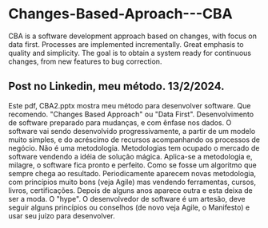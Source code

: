 # Changes-Based-Aproach---CBA

CBA is a software development approach based on changes, with focus on data first. Processes are implemented incrementally. Great emphasis to quality and simplicity. The goal is to obtain a system ready for continuous changes, from new features to bug correction.

## Post no Linkedin, meu método. 13/2/2024.
Este pdf, CBA2.pptx mostra meu método para desenvolver software. Que recomendo. "Changes Based Approach" ou "Data First". Desenvolvimento de software preparado para mudanças, e com ênfase nos dados. O software vai sendo desenvolvido progressivamente, a partir de um modelo muito simples, e do acréscimo de recursos acompanhando os processos de negócio.
Não é uma metodologia. Metodologias tem ocupado o mercado de software vendendo a idéia de solução mágica. Aplica-se a metodologia e, milagre, o software fica pronto e perfeito. Como se fosse um algoritmo que sempre chega ao resultado. Periodicamente aparecem novas metodologia, com princípios muito bons (veja Agile) mas vendendo ferramentas, cursos, livros, certificações. Depois de alguns anos aparece outra e esta deixa de ser a moda. O "hype".
O desenvolvedor de software é um artesão, deve seguir alguns princípios ou conselhos (de novo veja Agile, o Manifesto) e usar seu juízo para desenvolver.
